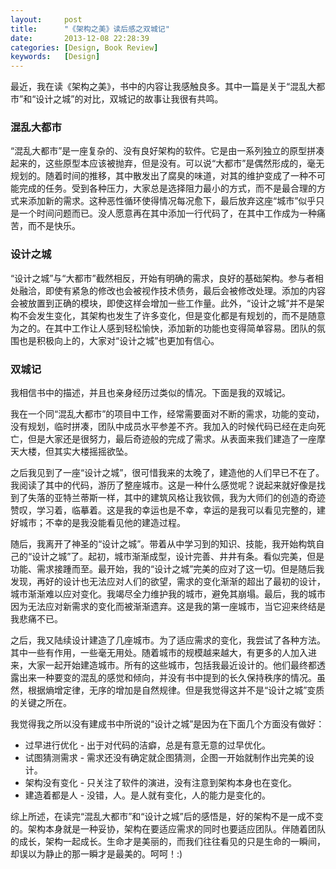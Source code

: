 ```yaml
---
layout:     post
title:      "《架构之美》读后感之双城记"
date:       2013-12-08 22:28:39
categories: [Design, Book Review]
keywords:   [Design]
---
```


最近，我在读《架构之美》，书中的内容让我感触良多。其中一篇是关于“混乱大都市”和“设计之城”的对比，双城记的故事让我很有共鸣。
<!--more-->

### 混乱大都市

“混乱大都市”是一座复杂的、没有良好架构的软件。它是由一系列独立的原型拼凑起来的，这些原型本应该被抛弃，但是没有。可以说“大都市”是偶然形成的，毫无规划的。随着时间的推移，其中散发出了腐臭的味道，对其的维护变成了一种不可能完成的任务。受到各种压力，大家总是选择阻力最小的方式，而不是最合理的方式来添加新的需求。这种恶性循环使得情况每况愈下，最后放弃这座“城市”似乎只是一个时间问题而已。没人愿意再在其中添加一行代码了，在其中工作成为一种痛苦，而不是快乐。

### 设计之城

“设计之城”与“大都市”截然相反，开始有明确的需求，良好的基础架构。参与者相处融洽，即使有紧急的修改也会被视作技术债务，最后会被修改处理。添加的内容会被放置到正确的模块，即使这样会增加一些工作量。此外，“设计之城”并不是架构不会发生变化，其架构也发生了许多变化，但是变化都是有规划的，而不是随意为之的。在其中工作让人感到轻松愉快，添加新的功能也变得简单容易。团队的氛围也是积极向上的，大家对“设计之城”也更加有信心。

### 双城记

我相信书中的描述，并且也亲身经历过类似的情况。下面是我的双城记。

我在一个同“混乱大都市”的项目中工作，经常需要面对不断的需求，功能的变动，没有规划，临时拼凑，团队中成员水平参差不齐。我加入的时候代码已经在走向死亡，但是大家还是很努力，最后奇迹般的完成了需求。从表面来我们建造了一座摩天大楼，但其实大楼摇摇欲坠。

之后我见到了一座“设计之城”，很可惜我来的太晚了，建造他的人们早已不在了。我阅读了其中的代码，游历了整座城市。这是一种什么感觉呢？说起来就好像是找到了失落的亚特兰蒂斯一样，其中的建筑风格让我钦佩，我为大师们的创造的奇迹赞叹，学习着，临摹着。这是我的幸运也是不幸，幸运的是我可以看见完整的，建好城市；不幸的是我没能看见他的建造过程。

随后，我离开了神圣的“设计之城”。带着从中学习到的知识、技能，我开始构筑自己的“设计之城”了。起初，城市渐渐成型，设计完善、井井有条。看似完美，但是功能、需求接踵而至。最开始，我的“设计之城”完美的应对了这一切。但是随后我发现，再好的设计也无法应对人们的欲望，需求的变化渐渐的超出了最初的设计，城市渐渐难以应对变化。我竭尽全力维护我的城市，避免其崩塌。最后，我的城市因为无法应对新需求的变化而被渐渐遗弃。这是我的第一座城市，当它迎来终结是我悲痛不已。

之后，我又陆续设计建造了几座城市。为了适应需求的变化，我尝试了各种方法。其中一些有作用，一些毫无用处。随着城市的规模越来越大，有更多的人加入进来，大家一起开始建造城市。所有的这些城市，包括我最近设计的。他们最终都透露出来一种要变的混乱的感觉和倾向，并没有书中提到的长久保持秩序的情况。虽然，根据熵增定律，无序的增加是自然规律。但是我觉得这并不是“设计之城”变质的关键之所在。

我觉得我之所以没有建成书中所说的“设计之城”是因为在下面几个方面没有做好：

- 过早进行优化 - 出于对代码的洁癖，总是有意无意的过早优化。
- 试图猜测需求 - 需求还没有确定就企图猜测，企图一开始就制作出完美的设计。
- 架构没有变化 - 只关注了软件的演进，没有注意到架构本身也在变化。
- 建造着都是人 - 没错，人。是人就有变化，人的能力是变化的。

综上所述，在读完“混乱大都市”和“设计之城”后的感悟是，好的架构不是一成不变的。架构本身就是一种妥协，架构在要适应需求的同时也要适应团队。伴随着团队的成长，架构一起成长。生命才是美丽的，而我们往往看见的只是生命的一瞬间，却误以为静止的那一瞬才是最美的。呵呵！:)
